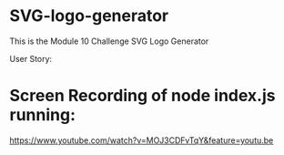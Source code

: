 # SVG-logo-generator

This is the Module 10 Challenge SVG Logo Generator

User Story: 



# Screen Recording of node index.js running:

https://www.youtube.com/watch?v=MOJ3CDFvTqY&feature=youtu.be
